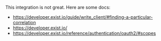This integration is not great. Here are some docs:
- https://developer.exist.io/guide/write_client/#finding-a-particular-correlation
- https://developer.exist.io/
- https://developer.exist.io/reference/authentication/oauth2/#scopes
